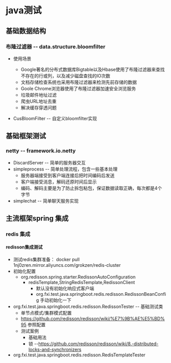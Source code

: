 #  java测试

##  基础数据结构
### 布隆过滤器 -- data.structure.bloomfilter
*   使用场景
    *   Google著名的分布式数据库Bigtable以及Hbase使用了布隆过滤器来查找不存在的行或列，以及减少磁盘查找的IO次数
    *   文档存储检查系统也采用布隆过滤器来检测先前存储的数据
    *   Goole Chrome浏览器使用了布隆过滤器加速安全浏览服务
    *   垃圾邮件地址过滤
    *   爬虫URL地址去重
    *   解决缓存穿透问题

*   CusBloomFilter -- 自定义bloomfilter实现

##  基础框架测试
###  netty -- framework.io.netty
*   DiscardServer -- 简单的服务器交互
*   simpleprocess -- 简单处理流程，包含一些基本处理
    *   服务器端接受到客户端连接后把时间编码后发送
    *   客户端接受消息，解码还原时间后显示
    *   编码、解码主要是为了防止拆包粘包，保证数据读取正确，每次都是4个字节
*   simplechat -- 简单聊天服务实现


##  主流框架spring 集成
### redis 集成
####  redisson集成测试
*   测试redis集群准备： docker pull 1nj0zren.mirror.aliyuncs.com/grokzen/redis-cluster
*   初始化配置
    *   org.redisson.spring.starter.RedissonAutoConfiguration
        *   redisTemplate,StringRedisTemplate,RedissonClient 
            *   默认没有初始化响应式客户端
            *   org.fxi.test.java.springboot.redis.redisson.RedissonBeanConfig 手动初始化一下
*   org.fxi.test.java.springboot.redis.redisson.RedissonTester -- 基础测试类
    *   单节点模式/集群模式配置
    *   https://github.com/redisson/redisson/wiki/%E7%9B%AE%E5%BD%95 参照配置
    *   测试案例
        *   基础用法
        *   锁 --https://github.com/redisson/redisson/wiki/8.-distributed-locks-and-synchronizers
*   org.fxi.test.java.springboot.redis.redisson.RedisTemplateTester